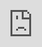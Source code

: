 Title: Simple django deployment part six: domain setup
Description: Setup your Django app's domain name
Slug: simple-django-deployment-6
Date: 2020-04-26 18:00
Category: Django

We're very nearly done deploying our Django app. There's just one more thing we should take care of.
Having a raw IP as our website address is kind of yucky, isn't it?
You're not going to ask your friend, boss, or mum to visit 23.231.147.88 to check out your cool new Django app.
You want a domain name like mycoolwebsite.xyz! Let's finish up our deployment by setting up a domain for our web app.

Here we will learn how to:

- Buy a domain name
- Set up a Cloudflare reverse-proxy
- Adding our domain name to Django prod settings
- Test our setup

A quick note before we start - usually you would do this at the start of the process, right after you create your server,
because setting domain name records can take a long time. The reason we're doing it last in this guide is to make sure that you're confident that your app is working before we start fiddling with DNS. If you've never heard of DNS before, I did a short [blog post](https://mattsegal.dev/dns-for-noobs.html) that explains the basics.

### Buy a domain name

If you already own a domain name for your app your can skip this step.
To get a domain name we need to give someone some money.
We're going to go to [Namecheap](https://www.namecheap.com/) and buy a domain name. Why Namecheap?
Domain name registrars exist to sell domains and occasionally fuck you over by raising prices and trying to sell you crap that you don't need. They're generally a pain, so I did a Google search for "site:reddit.com best domain seller", and the good people of Reddit seemed to hate Namecheap the least.

<div class="loom-embed"><iframe src="https://www.loom.com/embed/ac966d91b0c543cebf076dc0bd6f53cb" frameborder="0" webkitallowfullscreen mozallowfullscreen allowfullscreen style="position: absolute; top: 0; left: 0; width: 100%; height: 100%;"></iframe></div>

### Set up Cloudflare

We're going to use Cloudflare to set up our DNS records. I've written elsewhere on [why I like Cloudflare](https://mattsegal.dev/cloudflare-review.html). TLDR it's pretty easy to use and provides some nice bonus features like caching your static files, SSL encryption and analytics.

All requests to our domain (mycoolwebsite.xyz) are going to pass through Cloudflare's servers, which are running NGINX under the hood. This kind of set up is called a "[reverse proxy](https://en.wikipedia.org/wiki/Reverse_proxy)", because we have a "proxy" (Cloudflare), routing all incoming traffic to our server. This is in contrast to a "forward proxy", which deals will outbound traffic.

<div class="loom-embed"><iframe src="https://www.loom.com/embed/02e9681148af40afaa16647922954eb9" frameborder="0" webkitallowfullscreen mozallowfullscreen allowfullscreen style="position: absolute; top: 0; left: 0; width: 100%; height: 100%;"></iframe></div>

... 30 minutes later ...

<div class="loom-embed"><iframe src="https://www.loom.com/embed/c19353063130409799a53a008fb1efee" frameborder="0" webkitallowfullscreen mozallowfullscreen allowfullscreen style="position: absolute; top: 0; left: 0; width: 100%; height: 100%;"></iframe></div>

### Next steps

Alright! We're done! Congratulations, you've deployed a Django app. Just as a quick recap, you've learned how to:

- Use ssh, scp and create SSH keys
- Create a cloud virtual machine
- Set up your cloud VM
- Configure your Django project for deployment
- Deploy your Django project to the server
- Run your web app using Gunicorn and Supervisor
- Set up server logging
- Automate the deployment, server setup and database backups
- Set up your web app's domain name plus SSL and caching using Cloudflare

Now I encourage you to take the things you've learned and write your own Django app and try deploying that.
It will probably break at some point, it always does, but I hope you're able to use the skills that you've
picked up in this guide to debug the problem and fix it.

You've got the basics down, but there is a lot of stuff you can learn about deploying Django and web apps in general.
Some things you might want to look into at some point:

- [Setting up Django logging in production](https://mattsegal.dev/file-logging-django.html)
- [Adding error monitoring](https://mattsegal.dev/sentry-for-django-error-monitoring.html)
- [Adding offline tasks](https://mattsegal.dev/offline-tasks.html)
- [Adding offline scheduled tasks](https://mattsegal.dev/simple-scheduled-tasks.html)
- Start using Git for deployments
- Try using Fabric for deployment scripting
- Implement "continuous delivery" using GitHub actions
- Try using PostgreSQL instead of SQLite
- Try using NGINX instead of (or in addition to) Cloudflare
- Try put your gunicorn server / Django app inside of Docker with Docker Swarm
- Try out media hosting in AWS S3
- Add automated unit tests to your deployment pipeline
- Secure your server fail2ban and a firewall
- Improve your server setup automation with Ansible
- Try a different cloud hosting provider, like AWS or Google Cloud

There's an endless list of stuff you can learn, and there's no need to do it all right now,
but it's there if you're interested.

If you have any feedback on this guide, or questions about the steps, you can email me at mattdsegal@gmail.com.
